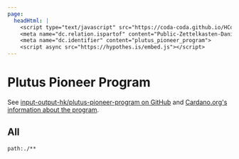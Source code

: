 ```yaml
---
page:
  headHtml: |
    <script type="text/javascript" src="https://coda-coda.github.io/HConfig/1.js"></script>
    <meta name="dc.relation.ispartof" content="Public-Zettelkasten-Daniel-Britten-(ORCID-0000-0002-7860-3595)">
    <meta name="dc.identifier" content="plutus_pioneer_program">
    <script async src="https://hypothes.is/embed.js"></script>
---
```

# Plutus Pioneer Program

See [input-output-hk/plutus-pioneer-program on GitHub](https://github.com/input-output-hk/plutus-pioneer-program) and [Cardano.org's information about the program](https://testnets.cardano.org/en/plutus-pioneer-program/).

## All
```query
path:./**
```
